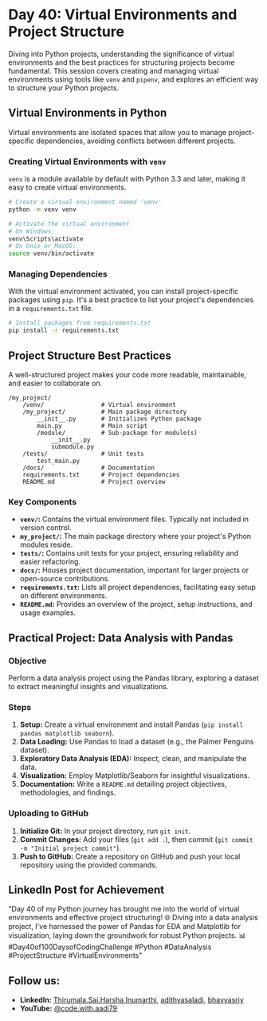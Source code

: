 # Day 40: Virtual Environments and Project Structure

Diving into Python projects, understanding the significance of virtual environments and the best practices for structuring projects become fundamental. This session covers creating and managing virtual environments using tools like `venv` and `pipenv`, and explores an efficient way to structure your Python projects.

## Virtual Environments in Python

Virtual environments are isolated spaces that allow you to manage project-specific dependencies, avoiding conflicts between different projects.

### Creating Virtual Environments with `venv`

`venv` is a module available by default with Python 3.3 and later, making it easy to create virtual environments.

```bash
# Create a virtual environment named 'venv'
python -m venv venv

# Activate the virtual environment
# On Windows:
venv\Scripts\activate
# On Unix or MacOS:
source venv/bin/activate
```

### Managing Dependencies

With the virtual environment activated, you can install project-specific packages using `pip`. It's a best practice to list your project's dependencies in a `requirements.txt` file.

```bash
# Install packages from requirements.txt
pip install -r requirements.txt
```

## Project Structure Best Practices

A well-structured project makes your code more readable, maintainable, and easier to collaborate on.

```
/my_project/
    /venv/                # Virtual environment
    /my_project/          # Main package directory
        __init__.py       # Initializes Python package
        main.py           # Main script
        /module/          # Sub-package for module(s)
            __init__.py
            submodule.py
    /tests/               # Unit tests
        test_main.py
    /docs/                # Documentation
    requirements.txt      # Project dependencies
    README.md             # Project overview
```

### Key Components

- **`venv/`:** Contains the virtual environment files. Typically not included in version control.
- **`my_project/`:** The main package directory where your project's Python modules reside.
- **`tests/`:** Contains unit tests for your project, ensuring reliability and easier refactoring.
- **`docs/`:** Houses project documentation, important for larger projects or open-source contributions.
- **`requirements.txt`:** Lists all project dependencies, facilitating easy setup on different environments.
- **`README.md`:** Provides an overview of the project, setup instructions, and usage examples.

## Practical Project: Data Analysis with Pandas

### Objective

Perform a data analysis project using the Pandas library, exploring a dataset to extract meaningful insights and visualizations.

### Steps

1. **Setup:** Create a virtual environment and install Pandas (`pip install pandas matplotlib seaborn`).
2. **Data Loading:** Use Pandas to load a dataset (e.g., the Palmer Penguins dataset).
3. **Exploratory Data Analysis (EDA):** Inspect, clean, and manipulate the data.
4. **Visualization:** Employ Matplotlib/Seaborn for insightful visualizations.
5. **Documentation:** Write a `README.md` detailing project objectives, methodologies, and findings.

### Uploading to GitHub

1. **Initialize Git:** In your project directory, run `git init`.
2. **Commit Changes:** Add your files (`git add .`), then commit (`git commit -m "Initial project commit"`).
3. **Push to GitHub:** Create a repository on GitHub and push your local repository using the provided commands.

## LinkedIn Post for Achievement

"Day 40 of my Python journey has brought me into the world of virtual environments and effective project structuring! 🌐 Diving into a data analysis project, I've harnessed the power of Pandas for EDA and Matplotlib for visualization, laying down the groundwork for robust Python projects. 📊 #Day40of100DaysofCodingChallenge #Python #DataAnalysis #ProjectStructure #VirtualEnvironments"

## Follow us:

- **LinkedIn:** [Thirumala.Sai.Harsha Inumarthi](https://www.linkedin.com/in/saiharsha3377/), [adithyasaladi](https://www.linkedin.com/in/adithyasaladi/), [bhavyasriy](https://www.linkedin.com/in/bhavyasriy/)
- **YouTube:** [@code.with.aadi79](https://www.youtube.com/@Code.with.aadi79)
